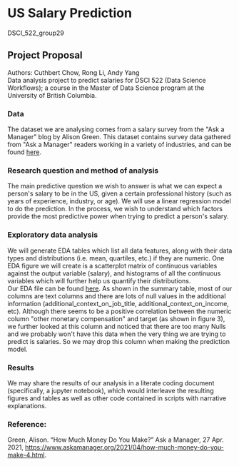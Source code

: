 # US Salary Prediction
DSCI_522_group29

## Project Proposal 
Authors: Cuthbert Chow, Rong Li, Andy Yang  
Data analysis project to predict salaries for DSCI 522 (Data Science Workflows); a course in the Master of Data Science program at the University of British Columbia.

### Data
The dataset we are analysing comes from a salary survey from the "Ask a Manager" blog by Alison Green. This dataset contains survey data gathered from "Ask a Manager" readers working in a variety of industries, and can be found [here](https://raw.githubusercontent.com/rfordatascience/tidytuesday/master/data/2021/2021-05-18/survey.csv).

### Research question and method of analysis
The main predictive question we wish to answer is what we can expect a person's salary to be in the US, given a certain professional history (such as years of experience, industry, or age). We will use a linear regression model to do the prediction. In the process, we wish to understand which factors provide the most predictive power when trying to predict a person's salary. 

### Exploratory data analysis
We will generate EDA tables which list all data features, along with their data types and distributions (i.e. mean, quartiles, etc.) if they are numeric. One EDA figure we will create is a scatterplot matrix of continuous variables against the output variable (salary), and histograms of all the continuous variables which will further help us quantify their distributions.  
Our EDA file can be found [here](https://github.com/UBC-MDS/US-Salary-Prediction/blob/main/eda/EDA.ipynb). As shown in the summary table, most of our columns are text columns and there are lots of null values in the additional information (additional_context_on_job_title, additional_context_on_income, etc). Although there seems to be a positive correlation between the numeric column "other monetary compensation" and target (as shown in figure 3), we further looked at this column and noticed that there are too many Nulls and we probably won't have this data when the very thing we are trying to predict is salaries. So we may drop this column when making the prediction model.

### Results
We may share the results of our analysis in a literate coding document (specifically, a jupyter notebook), which would interleave the resulting figures and tables as well as other code contained in scripts with narrative explanations. 


### Reference:
Green, Alison. “How Much Money Do You Make?” Ask a Manager, 27 Apr. 2021, https://www.askamanager.org/2021/04/how-much-money-do-you-make-4.html. 
